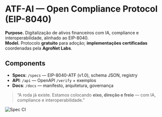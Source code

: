 # ATF-AI — Open Compliance Protocol (EIP-8040)

**Purpose.** Digitalização de ativos financeiros com IA, compliance e interoperabilidade, alinhado ao EIP-8040.  
**Model.** Protocolo **gratuito** para adoção; **implementações certificadas** coordenadas pela **AgroNet Labs**.

## Components
- **Specs**: `/specs` — EIP-8040-ATF (v1.0), schema JSON, registry
- **API**: `/api` — OpenAPI `/verify` + exemplos
- **Docs**: `/docs` — manifesto, arquitetura, governança

> “A roda já existe. Estamos colocando **eixo, direção e freio** — com IA, compliance e interoperabilidade.”

![Spec CI](https://github.com/agronetlabs/atf-ai/actions/workflows/ci.yml/badge.svg)
